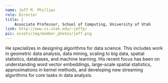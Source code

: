 ```yaml
---
name: Jeff M. Phillips
role: Director
title: |
    Associate Professor, School of Computing, University of Utah
link: http://www.cs.utah.edu/~jeffp/
pic: assets/img/member_photos/jeff.png
---
```


He specializes in designing algorithms for data science.  This includes work in geometric data analysis, data mining, scaling to big data, spatial statistics,  databases, and machine learning.  His recent focus has been on understanding word vector embeddings, large-scale spatial statistics, approximations in kernel methods, and developing new streaming algorithms for core tasks in data analysis.  
